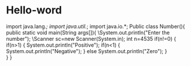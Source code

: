 # Hello-word
import java.lang.*;
import java.util.*;
import java.io.*;
Public class Number(){
public static void main(String args[]){
\\System.out.println("Enter the number");
\\Scanner sc=new Scanner(System.in);
int n=4535
if(n!=0)
{
  if(n>1)
  {
    System.out.println("Positive");
         if(n<1)
         {
            System.out.println("Negative");
          }
  else
    System.out.println("Zero");
  }          
  }
  }
    
